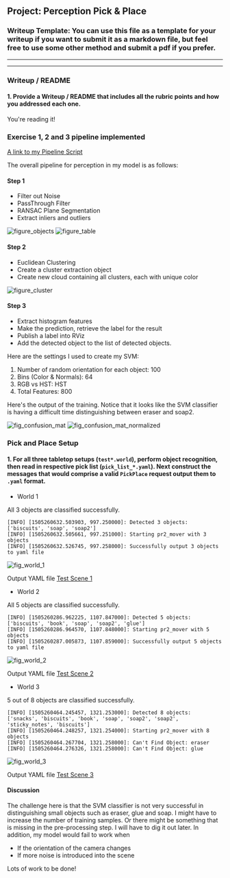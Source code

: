## Project: Perception Pick & Place
### Writeup Template: You can use this file as a template for your writeup if you want to submit it as a markdown file, but feel free to use some other method and submit a pdf if you prefer.

---

---
### Writeup / README

#### 1. Provide a Writeup / README that includes all the rubric points and how you addressed each one.

You're reading it!

### Exercise 1, 2 and 3 pipeline implemented

[A link to my Pipeline Script](https://github.com/cedricxie/RoboND-Perception-Project/blob/master/src/perception/pr2_robot/scripts/object_recognition.py)

The overall pipeline for perception in my model is as follows:

#### Step 1
* Filter out Noise
* PassThrough Filter
* RANSAC Plane Segmentation
* Extract inliers and outliers

![figure_objects](images/fig_objects.png)
![figure_table](images/fig_table.png)

#### Step 2
* Euclidean Clustering
* Create a cluster extraction object
* Create new cloud containing all clusters, each with unique color

![figure_cluster](images/fig_cluster.png)

#### Step 3
* Extract histogram features
* Make the prediction, retrieve the label for the result
* Publish a label into RViz
* Add the detected object to the list of detected objects.

Here are the settings I used to create my SVM:
1. Number of random orientation for each object: 100
2. Bins (Color & Normals): 64
3. RGB vs HST: HST
4. Total Features: 800

Here's the output of the training. Notice that it looks like the SVM classifier is having a difficult time distinguishing between eraser and soap2.

![fig_confusion_mat](images/fig_confusion_mat.png)
![fig_confusion_mat_normalized](images/fig_confusion_mat_normalized.png)

### Pick and Place Setup

#### 1. For all three tabletop setups (`test*.world`), perform object recognition, then read in respective pick list (`pick_list_*.yaml`). Next construct the messages that would comprise a valid `PickPlace` request output them to `.yaml` format.

- World 1

All 3 objects are classified successfully.

```
[INFO] [1505260632.503903, 997.250000]: Detected 3 objects: ['biscuits', 'soap', 'soap2']
[INFO] [1505260632.505661, 997.251000]: Starting pr2_mover with 3 objects
[INFO] [1505260632.526745, 997.258000]: Successfully output 3 objects to yaml file
```
![fig_world_1](images/fig_world_1.png)

Output YAML file
[Test Scene 1](https://github.com/cedricxie/RoboND-Perception-Project/blob/master/output_1.yaml)

- World 2

All 5 objects are classified successfully.

```
[INFO] [1505260286.962225, 1107.847000]: Detected 5 objects: ['biscuits', 'book', 'soap', 'soap2', 'glue']
[INFO] [1505260286.964570, 1107.848000]: Starting pr2_mover with 5 objects
[INFO] [1505260287.005873, 1107.859000]: Successfully output 5 objects to yaml file
```
![fig_world_2](images/fig_world_2.png)

Output YAML file
[Test Scene 2](https://github.com/cedricxie/RoboND-Perception-Project/blob/master/output_2.yaml)

- World 3

5 out of 8 objects are classified successfully.

```
[INFO] [1505260464.245457, 1321.253000]: Detected 8 objects: ['snacks', 'biscuits', 'book', 'soap', 'soap2', 'soap2', 'sticky_notes', 'biscuits']
[INFO] [1505260464.248257, 1321.254000]: Starting pr2_mover with 8 objects
[INFO] [1505260464.267704, 1321.258000]: Can't Find Object: eraser
[INFO] [1505260464.276326, 1321.258000]: Can't Find Object: glue
```

![fig_world_3](images/fig_world_3.png)

Output YAML file
[Test Scene 3](https://github.com/cedricxie/RoboND-Perception-Project/blob/master/output_3.yaml)

#### Discussion
The challenge here is that the SVM classifier is not very successful in distinguishing small objects such as eraser, glue and soap. I might have to increase the number of training samples. Or there might be something that is missing in the pre-processing step. I will have to dig it out later.
In addition, my model would fail to work when
- If the orientation of the camera changes
- If more noise is introduced into the scene

Lots of work to be done!
